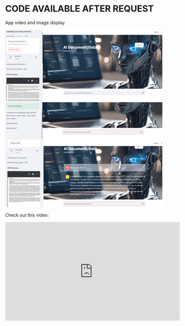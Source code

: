 # CODE AVAILABLE AFTER REQUEST 


App video and image display

![Image 1](https://github.com/johnnyk1090/AI-Powered-Analytics-App/blob/main/ai_assistant_1.png)
![Image 2](https://github.com/johnnyk1090/AI-Powered-Analytics-App/blob/main/ai_assistant_2.png)
![Image 3](https://github.com/johnnyk1090/AI-Powered-Analytics-App/blob/main/ai_assistant_3.png)



Check out this video:

<iframe width="560" height="315" src="https://github.com/johnnyk1090/AI-Powered-Analytics-App/blob/main/Meet_Your_New_AI%20Assistant.mp4" frameborder="0" allowfullscreen></iframe>
